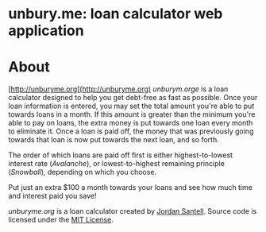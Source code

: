unbury.me: loan calculator web application
=================================================

# About
[http://unburyme.org](http://unburyme.org)
*unburym.orge* is a loan calculator designed to help you get debt-free as fast as possible. Once your loan information is entered, you may set the total amount you're able to put towards loans in a month. If this amount is greater than the minimum you're able to pay on loans, the extra money is put towards one loan every month to eliminate it. Once a loan is paid off, the money that was previously going towards that loan is now put towards the next loan, and so forth.

The order of which loans are paid off first is either highest-to-lowest interest rate (*Avalanche*), or lowest-to-highest remaining principle (*Snowball*), depending on which you choose.

Put just an extra $100 a month towards your loans and see how much time and interest paid you save!

*unburyme.org* is a loan calculator created by [Jordan Santell](http://www.jsantell.com). Source code is licensed under the [MIT License](http://opensource.org/licenses/mit-license.php).
